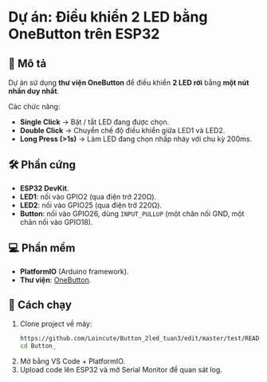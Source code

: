 # Dự án: Điều khiển 2 LED bằng OneButton trên ESP32

## 📖 Mô tả
Dự án sử dụng **thư viện OneButton** để điều khiển **2 LED rời** bằng **một nút nhấn duy nhất**.  

Các chức năng:  
- **Single Click** → Bật / tắt LED đang được chọn.  
- **Double Click** → Chuyển chế độ điều khiển giữa LED1 và LED2.  
- **Long Press (>1s)** → Làm LED đang chọn nhấp nháy với chu kỳ 200ms.  

## 🛠️ Phần cứng
- **ESP32 DevKit**.  
- **LED1**: nối vào GPIO2 (qua điện trở 220Ω).  
- **LED2**: nối vào GPIO25 (qua điện trở 220Ω).  
- **Button**: nối vào GPIO26, dùng `INPUT_PULLUP` (một chân nối GND, một chân nối vào GPIO18).  

## 💻 Phần mềm
- **PlatformIO** (Arduino framework).  
- **Thư viện**: [OneButton](https://github.com/mathertel/OneButton).  

## 🚀 Cách chạy
1. Clone project về máy:  
   ```bash
   https://github.com/Loincute/Button_2led_tuan3/edit/master/test/README
   cd Button_
2. Mở bằng VS Code + PlatformIO.
3. Upload code lên ESP32 và mở Serial Monitor để quan sát log.

